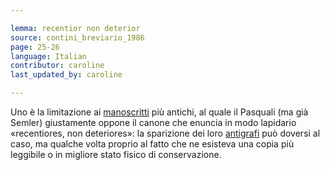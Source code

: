```yaml
---

lemma: recentior non deterior
source: contini_breviario_1986
page: 25-26
language: Italian
contributor: caroline
last_updated_by: caroline

---
```


Uno è la limitazione ai [manoscritti](manuscript.html) più antichi, al quale il Pasquali (ma già Semler) giustamente oppone il canone che enuncia in modo lapidario «recentiores, non deteriores»: la sparizione dei loro [antigrafi](antigraph.html) può doversi al caso, ma qualche volta proprio al fatto che ne esisteva una copia più leggibile o in migliore stato fisico di conservazione.
